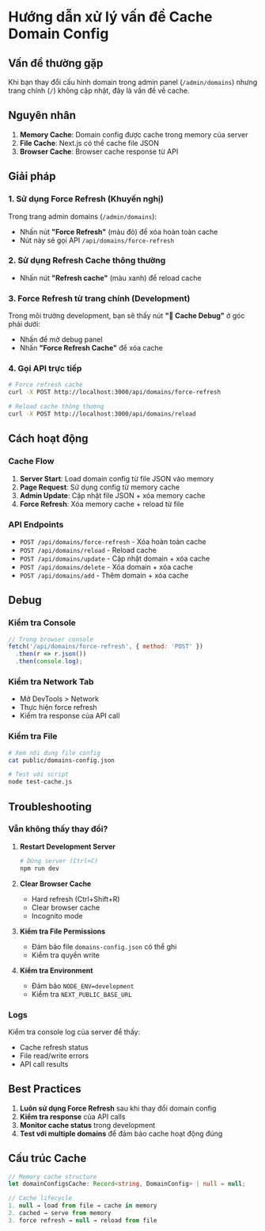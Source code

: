 # Hướng dẫn xử lý vấn đề Cache Domain Config

## Vấn đề thường gặp

Khi bạn thay đổi cấu hình domain trong admin panel (`/admin/domains`) nhưng trang chính (`/`) không cập nhật, đây là vấn đề về cache.

## Nguyên nhân

1. **Memory Cache**: Domain config được cache trong memory của server
2. **File Cache**: Next.js có thể cache file JSON
3. **Browser Cache**: Browser cache response từ API

## Giải pháp

### 1. Sử dụng Force Refresh (Khuyến nghị)

Trong trang admin domains (`/admin/domains`):
- Nhấn nút **"Force Refresh"** (màu đỏ) để xóa hoàn toàn cache
- Nút này sẽ gọi API `/api/domains/force-refresh`

### 2. Sử dụng Refresh Cache thông thường

- Nhấn nút **"Refresh cache"** (màu xanh) để reload cache

### 3. Force Refresh từ trang chính (Development)

Trong môi trường development, bạn sẽ thấy nút **"🐛 Cache Debug"** ở góc phải dưới:
- Nhấn để mở debug panel
- Nhấn **"Force Refresh Cache"** để xóa cache

### 4. Gọi API trực tiếp

```bash
# Force refresh cache
curl -X POST http://localhost:3000/api/domains/force-refresh

# Reload cache thông thường
curl -X POST http://localhost:3000/api/domains/reload
```

## Cách hoạt động

### Cache Flow
1. **Server Start**: Load domain config từ file JSON vào memory
2. **Page Request**: Sử dụng config từ memory cache
3. **Admin Update**: Cập nhật file JSON + xóa memory cache
4. **Force Refresh**: Xóa memory cache + reload từ file

### API Endpoints
- `POST /api/domains/force-refresh` - Xóa hoàn toàn cache
- `POST /api/domains/reload` - Reload cache
- `POST /api/domains/update` - Cập nhật domain + xóa cache
- `POST /api/domains/delete` - Xóa domain + xóa cache
- `POST /api/domains/add` - Thêm domain + xóa cache

## Debug

### Kiểm tra Console
```javascript
// Trong browser console
fetch('/api/domains/force-refresh', { method: 'POST' })
  .then(r => r.json())
  .then(console.log);
```

### Kiểm tra Network Tab
- Mở DevTools > Network
- Thực hiện force refresh
- Kiểm tra response của API call

### Kiểm tra File
```bash
# Xem nội dung file config
cat public/domains-config.json

# Test với script
node test-cache.js
```

## Troubleshooting

### Vẫn không thấy thay đổi?

1. **Restart Development Server**
   ```bash
   # Dừng server (Ctrl+C)
   npm run dev
   ```

2. **Clear Browser Cache**
   - Hard refresh (Ctrl+Shift+R)
   - Clear browser cache
   - Incognito mode

3. **Kiểm tra File Permissions**
   - Đảm bảo file `domains-config.json` có thể ghi
   - Kiểm tra quyền write

4. **Kiểm tra Environment**
   - Đảm bảo `NODE_ENV=development`
   - Kiểm tra `NEXT_PUBLIC_BASE_URL`

### Logs
Kiểm tra console log của server để thấy:
- Cache refresh status
- File read/write errors
- API call results

## Best Practices

1. **Luôn sử dụng Force Refresh** sau khi thay đổi domain config
2. **Kiểm tra response** của API calls
3. **Monitor cache status** trong development
4. **Test với multiple domains** để đảm bảo cache hoạt động đúng

## Cấu trúc Cache

```typescript
// Memory cache structure
let domainConfigsCache: Record<string, DomainConfig> | null = null;

// Cache lifecycle
1. null → load from file → cache in memory
2. cached → serve from memory
3. force refresh → null → reload from file
```
